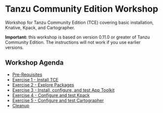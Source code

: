 # Tanzu Community Edition Workshop

Workshop for Tanzu Community Edition (TCE) covering basic installation, Knative, Kpack, and Cartographer.

**Important:** this workshop is based on version 0.11.0 or greater of Tanzu Community Edition.
The instructions will not work if you use earlier versions.

## Workshop Agenda

- [Pre-Requisites](Exercise00-PreReqs.md)
- [Exercise 1 - Install TCE](Exercise01-Install.md)
- [Exercise 2 - Explore Packages](Exercise02-ExplorePackages.md)
- [Exercise 3 - Install, configure, and test App Toolkit](Exercise03-AppToolkit.md)
- [Exercise 4 - Configure and test Kpack](Exercise04-Kpack.md)
- [Exercise 5 - Configure and test Cartographer](Exercise05-Cartographer.md)
- [Cleanup](Exercise99-Cleanup.md)
